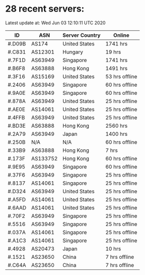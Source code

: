 # 28 recent servers:

Latest update at: Wed Jun 03 12:10:11 UTC 2020

| ID | ASN | Server Country | Online |
| -- | --- | -------------- | ------ |
| #.D09B | AS174 | United States | 1741 hrs |
| #.C831 | AS12301 | Hungary | 19 hrs |
| #.7F1D | AS63949 | Singapore | 1741 hrs |
| #.B6F8 | AS63888 | Hong Kong | 1491 hrs |
| #.3F16 | AS15169 | United States | 53 hrs offline |
| #.2406 | AS63949 | Singapore | 60 hrs offline |
| #.9A0E | AS63949 | Singapore | 60 hrs offline |
| #.878A | AS63949 | United States | 25 hrs offline |
| #.AE0E | AS14061 | United States | 25 hrs offline |
| #.4FFB | AS63949 | United States | 25 hrs offline |
| #.BD3E | AS63888 | Hong Kong | 2560 hrs |
| #.2A79 | AS63949 | Japan | 1400 hrs |
| #.250B | N/A | N/A | 60 hrs offline |
| #.33B9 | AS63888 | Hong Kong | 7 hrs |
| #.173F | AS133752 | Hong Kong | 60 hrs offline |
| #.9E95 | AS63949 | Singapore | 60 hrs offline |
| #.37F6 | AS63949 | Singapore | 25 hrs offline |
| #.8137 | AS14061 | Singapore | 25 hrs offline |
| #.D324 | AS63949 | United States | 25 hrs offline |
| #.A5FD | AS14061 | United States | 25 hrs offline |
| #.6AAD | AS14061 | United States | 25 hrs offline |
| #.70F2 | AS63949 | Singapore | 25 hrs offline |
| #.5516 | AS63949 | Singapore | 25 hrs offline |
| #.037A | AS14061 | Singapore | 25 hrs offline |
| #.A1C3 | AS14061 | Singapore | 25 hrs offline |
| #.4928 | AS20473 | Japan | 10 hrs |
| #.1521 | AS23650 | China | 7 hrs offline |
| #.C64A | AS23650 | China | 7 hrs offline |

